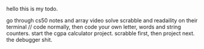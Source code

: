 hello this is my todo.


go through cs50 notes and array video
solve scrabble and readaility on their terminal // code normally,  then code your own letter, words and string counters.
start the cgpa calculator project.
scrabble first, then project next.
the debugger shit.